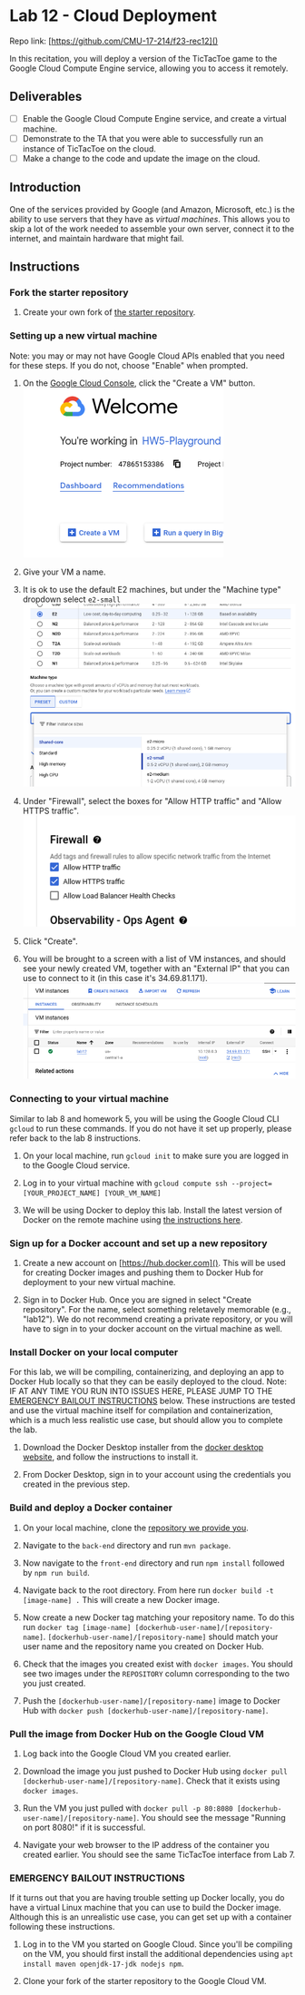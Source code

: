 # Lab 12 - Cloud Deployment

Repo link: [https://github.com/CMU-17-214/f23-rec12]()

In this recitation, you will deploy a version of the TicTacToe game to the
Google Cloud Compute Engine service, allowing you to access it remotely.

## Deliverables
- [ ] Enable the Google Cloud Compute Engine service, and create a virtual machine.
- [ ] Demonstrate to the TA that you were able to successfully run an instance
      of TicTacToe on the cloud.
- [ ] Make a change to the code and update the image on the cloud.

## Introduction
One of the services provided by Google (and Amazon, Microsoft, etc.) is the
ability to use servers that they have as _virtual machines_. This allows you to
skip a lot of the work needed to assemble your own server, connect it to the
internet, and maintain hardware that might fail.

## Instructions

### Fork the starter repository

1. Create your own fork of [the starter repository](https://github.com/CMU-17-214/f23-rec12).

### Setting up a new virtual machine
Note: you may or may not have Google Cloud APIs enabled that you need for these
steps. If you do not, choose "Enable" when prompted.

1. On the [Google Cloud Console](https://console.cloud.google.com), click the
   "Create a VM" button.
![createvm](images/lab12/create-a-vm.png)

1. Give your VM a name.

1. It is ok to use the default E2 machines, but under the "Machine type"
   dropdown select `e2-small`
![selectvm](images/lab12/select-vm.png)

1. Under "Firewall", select the boxes for "Allow HTTP traffic" and "Allow HTTPS
   traffic".
![selecttraffic](images/lab12/select-traffic.png)

1. Click "Create".

1. You will be brought to a screen with a list of VM instances, and should see
your newly created VM, together with an "External IP" that you can use to
connect to it (in this case it's 34.69.81.171).
![details](images/lab12/details.png)

### Connecting to your virtual machine
Similar to lab 8 and homework 5, you will be using the Google Cloud CLI `gcloud`
to run these commands. If you do not have it set up properly, please refer back
to the lab 8 instructions.

1. On your local machine, run `gcloud init` to make sure you are logged in to
   the Google Cloud service.

1. Log in to your virtual machine with `gcloud compute ssh
   --project=[YOUR_PROJECT_NAME] [YOUR_VM_NAME]`

1. We will be using Docker to deploy this lab. Install the latest version of
   Docker on the remote machine using [the instructions
   here](https://docs.docker.com/engine/install/debian/#install-using-the-repository).

### Sign up for a Docker account and set up a new repository

1. Create a new account on [https://hub.docker.com](). This will be used for
creating Docker images and pushing them to Docker Hub for deployment to your new
virtual machine.

1. Sign in to Docker Hub. Once you are signed in select "Create repository". For
the name, select something reletavely memorable (e.g., "lab12"). We do not
recommend creating a private repository, or you will have to sign in to your
docker account on the virtual machine as well.

### Install Docker on your local computer

For this lab, we will be compiling, containerizing, and deploying an app to
Docker Hub locally so that they can be easily deployed to the cloud. Note: IF AT
ANY TIME YOU RUN INTO ISSUES HERE, PLEASE JUMP TO THE [EMERGENCY BAILOUT
INSTRUCTIONS](#emergency-bailout-instructions) below. These instructions are
tested and use the virtual machine itself for compilation and containerization,
which is a much less realistic use case, but should allow you to complete the lab.

1. Download the Docker Desktop installer from the [docker desktop
website](https://docs.docker.com/desktop/), and follow the instructions to
install it.

1. From Docker Desktop, sign in to your account using the credentials you
created in the previous step.

### Build and deploy a Docker container
1. On your local machine, clone the [repository we provide you]().

1. Navigate to the `back-end` directory and run `mvn package`.

1. Now navigate to the `front-end` directory and run `npm install` followed by
`npm run build`.

1. Navigate back to the root directory. From here run `docker build -t
[image-name] .` This will create a new Docker image.

1. Now create a new Docker tag matching your repository name. To do this run
`docker tag [image-name]
[dockerhub-user-name]/[repository-name]`. `[dockerhub-user-name]/[repository-name]`
should match your user name and the repository name you created on Docker Hub.

1. Check that the images you created exist with `docker images`. You should see
two images under the `REPOSITORY` column corresponding to the two you just
created.

1. Push the `[dockerhub-user-name]/[repository-name]` image to Docker Hub with
`docker push [dockerhub-user-name]/[repository-name]`.


### Pull the image from Docker Hub on the Google Cloud VM
1. Log back into the Google Cloud VM you created earlier.

1. Download the image you just pushed to Docker Hub using `docker pull
[dockerhub-user-name]/[repository-name]`. Check that it exists using `docker
images`.

1. Run the VM you just pulled with `docker pull -p 80:8080
[dockerhub-user-name]/[repository-name]`. You should see the message "Running on
port 8080!" if it is successful.

1. Navigate your web browser to the IP address of the container you created
earlier. You should see the same TicTacToe interface from Lab 7.

### EMERGENCY BAILOUT INSTRUCTIONS

If it turns out that you are having trouble setting up Docker locally, you do
have a virtual Linux machine that you can use to build the Docker
image. Although this is an unrealistic use case, you can get set up with a
container following these instructions.

1. Log in to the VM you started on Google Cloud. Since you'll be compiling on
the VM, you should first install the additional dependencies using `apt install
maven openjdk-17-jdk nodejs npm`.

1. Clone your fork of the starter repository to the Google Cloud VM.